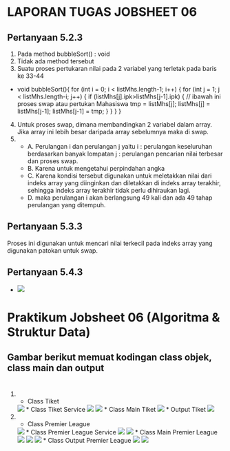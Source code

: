 # LAPORAN TUGAS JOBSHEET 06
## Pertanyaan 5.2.3
1.	Pada method bubbleSort() : void
2.	Tidak ada method tersebut
3.	Suatu proses pertukaran nilai pada 2 variabel yang terletak pada baris ke 33-44
* void bubbleSort(){
        for (int i = 0; i < listMhs.length-1; i++) {
            for (int j = 1; j < listMhs.length-i; j++) {
                if (listMhs[j].ipk>listMhs[j-1].ipk) {
                    // ibawah ini proses swap atau pertukan
                    Mahasiswa tmp = listMhs[j];
                    listMhs[j] = listMhs[j-1];
                    listMhs[j-1] = tmp;
                }
            }
        }
    }
4.	Untuk proses swap, dimana membandingkan 2 variabel dalam array. Jika array ini lebih besar daripada array sebelumnya maka di swap.
5.	
    * A.  Perulangan i dan perulangan j yaitu 
        i : perulangan keseluruhan berdasarkan banyak lompatan
        j : perulangan pencarian nilai terbesar dan proses swap.
    * B.  Karena untuk mengetahui perpindahan angka 
    * C.  Karena kondisi tersebut digunakan untuk meletakkan nilai dari indeks array yang diinginkan dan diletakkan di indeks array terakhir, sehingga indeks array terakhir tidak perlu dihiraukan lagi.
	* D.  maka perulangan i akan  berlangsung 49 kali dan ada 49 tahap perulangan yang ditempuh.
## Pertanyaan 5.3.3
Proses ini digunakan untuk mencari nilai terkecil pada indeks array yang digunakan patokan untuk swap.

## Pertanyaan 5.4.3
* <img src="./ss/543Prak.png">
#
# Praktikum Jobsheet 06 (Algoritma & Struktur Data)
## Gambar berikut memuat kodingan class objek, class main dan output
#
1.  * Class Tiket
    <img src="./ss/No1Tiket.png">
    * Class Tiket Service
    <img src="./ss/No1TiketService1.png">
    <img src="./ss/No1TiketService2.png">
    * Class Main Tiket 
    <img src="./ss/No1MainTiket.png">
    * Output Tiket
    <img src="./ss/No1Output.png">

2.  * Class Premier League
    <img src="./ss/No2Prele.png">
    * Class Premier League Service
    <img src="./ss/No2Preleser1.png">
    <img src="./ss/No2Preleser2.png">
    * Class Main Premier League
    <img src="./ss/No2Mainle1.png">
    <img src="./ss/No2Mainle2.png">
    <img src="./ss/No2Mainle3.png">
    * Class Output Premier League
    <img src="./ss/No2Output1.png">
    <img src="./ss/No2Output2.png">